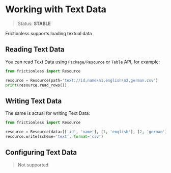 # Working with Text Data

> Status: **STABLE**

Frictionless supports loading textual data

## Reading Text Data

You can read Text Data using `Package/Resource` or `Table` API, for example:

```python
from frictionless import Resource

resource = Resource(path='text://id,name\n1,english\n2,german.csv')
print(resource.read_rows())
```

## Writing Text Data

The same is actual for writing Text Data:

```python
from frictionless import Resource

resource = Resource(data=[['id', 'name'], [1, 'english'], [2, 'german']])
resource.write(scheme='text', format='csv')
```

## Configuring Text Data

> Not supported
